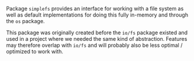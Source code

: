 Package `simplefs` provides an interface for working with a file
system as well as default implementations for doing this fully
in-memory and through the `os` package.

This package was originally created before the `io/fs` package
existed and used in a project where we needed the same kind of
abstraction. Features may therefore overlap with `io/fs` and will
probably also be less optimal / optimized to work with.